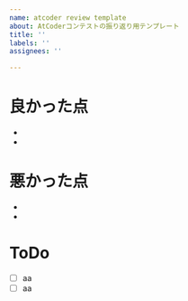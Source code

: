 ```yaml
---
name: atcoder review template
about: AtCoderコンテストの振り返り用テンプレート
title: ''
labels: ''
assignees: ''

---
```


# 良かった点
- 
- 

# 悪かった点
- 
- 

# ToDo
- [ ] aa
- [ ] aa
